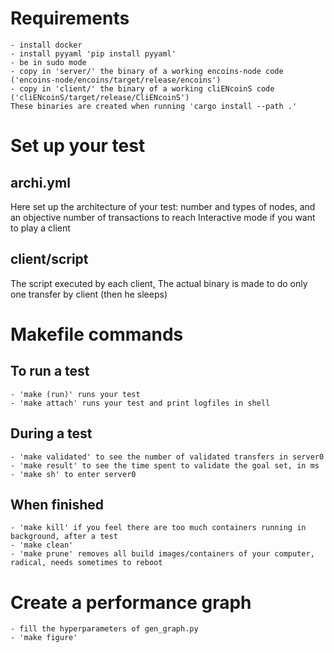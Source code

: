 # Requirements
    - install docker
    - install pyyaml 'pip install pyyaml'
    - be in sudo mode
    - copy in 'server/' the binary of a working encoins-node code ('encoins-node/encoins/target/release/encoins')
    - copy in 'client/' the binary of a working cliENcoinS code ('cliENcoinS/target/release/CliENcoinS')
    These binaries are created when running 'cargo install --path .'

# Set up your test

## archi.yml
Here set up the architecture of your test: number and types of nodes, and an objective number of transactions to reach
Interactive mode if you want to play a client

## client/script
The script executed by each client,
The actual binary is made to do only one transfer by client (then he sleeps)

# Makefile commands
    
## To run a test
    - 'make (run)' runs your test
    - 'make attach' runs your test and print logfiles in shell
## During a test
    - 'make validated' to see the number of validated transfers in server0
    - 'make result' to see the time spent to validate the goal set, in ms
    - 'make sh' to enter server0
## When finished
    - 'make kill' if you feel there are too much containers running in background, after a test
    - 'make clean'
    - 'make prune' removes all build images/containers of your computer, radical, needs sometimes to reboot

# Create a performance graph

    - fill the hyperparameters of gen_graph.py
    - 'make figure'